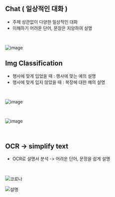 ## Chat ( 일상적인 대화 )
- 주제 상관없이 다양한 일상적인 대화
- 이해하기 어려운 단어, 문장은 지양하여 설명
<br>

![image](https://github.com/user-attachments/assets/413bc49b-ed15-4f88-9547-e296583fa92d)

## Img Classification
- 행사에 맞게 입었을 때 : 행사에 맞는 예의 설명
- 행사에 맞게 입지 않았을 때 : 복장에 대한 예의 설명
<br>

![image](https://github.com/user-attachments/assets/f3fd8a03-80b2-43a2-b919-d5cb00edef3d)

<br>

![image](https://github.com/user-attachments/assets/d1aea1df-04a1-4a86-9d2e-c6697705896c)


<br>

## OCR -> simplify text
- OCR로 설명서 분석 -> 어려운 단어, 문장을 쉽게 설명 
<br>


![코로나](https://github.com/user-attachments/assets/98916b42-4bc2-4b63-a0ce-7efd7c7341b9)

![설명](https://github.com/user-attachments/assets/29f2cf41-3af3-4b8b-8bd1-2039d60269a2)
